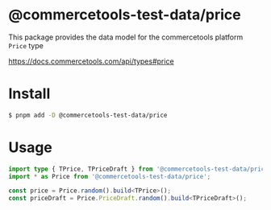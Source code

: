 # @commercetools-test-data/price

This package provides the data model for the commercetools platform `Price` type

https://docs.commercetools.com/api/types#price

# Install

```bash
$ pnpm add -D @commercetools-test-data/price
```

# Usage

```ts
import type { TPrice, TPriceDraft } from '@commercetools-test-data/price';
import * as Price from '@commercetools-test-data/price';

const price = Price.random().build<TPrice>();
const priceDraft = Price.PriceDraft.random().build<TPriceDraft>();
```
